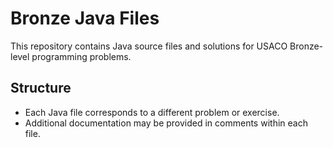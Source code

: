 # Bronze Java Files

This repository contains Java source files and solutions for USACO Bronze-level programming problems.


## Structure

- Each Java file corresponds to a different problem or exercise.
- Additional documentation may be provided in comments within each file.

